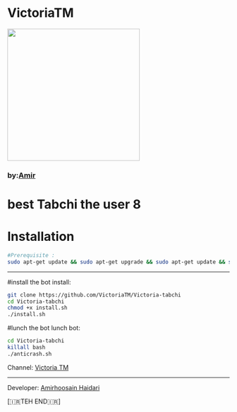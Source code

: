 # **VictoriaTM** #

<div align="VictoriaTM"><a href="https://t.me/VictoriaTM"><img src="http://s8.picofile.com/file/8319766368/IMG_20180218_231853_971.jpg" width="300"></a></div>

### by:[Amir](https://t.me/amir_sezar)


# best Tabchi the user 8 

# Installation
```bash
#Prerequisite :
sudo apt-get update && sudo apt-get upgrade && sudo apt-get update && sudo apt-get install unzip
```
                  
---------------------------------
#install the bot
install:
```bash
git clone https://github.com/VictoriaTM/Victoria-tabchi
cd Victoria-tabchi
chmod +x install.sh
./install.sh
```
#lunch the bot
lunch bot:
```bash
cd Victoria-tabchi
killall bash
./anticrash.sh
```

Channel: [Victoria TM](https://t.me/VictoriaTM)

-------------------
Developer: [Amirhoosain Haidari](https://t.me/amir_sezar)

[🇮🇷TEH END🇮🇷]

